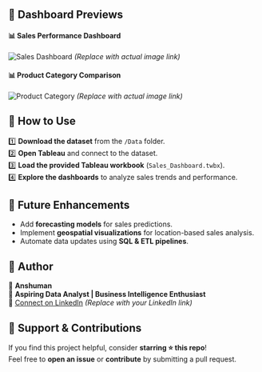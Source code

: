 
## 📸 Dashboard Previews  
#### 📊 Sales Performance Dashboard  
![Sales Dashboard](https://via.placeholder.com/800x400) *(Replace with actual image link)*  

#### 📊 Product Category Comparison  
![Product Category](https://via.placeholder.com/800x400) *(Replace with actual image link)*  

## 📖 How to Use  
1️⃣ **Download the dataset** from the `/Data` folder.  
2️⃣ **Open Tableau** and connect to the dataset.  
3️⃣ **Load the provided Tableau workbook** (`Sales_Dashboard.twbx`).  
4️⃣ **Explore the dashboards** to analyze sales trends and performance.  

## 📌 Future Enhancements  
- Add **forecasting models** for sales predictions.  
- Implement **geospatial visualizations** for location-based sales analysis.  
- Automate data updates using **SQL & ETL pipelines**.  

## 📝 Author  
👤 **Anshuman**  
💼 **Aspiring Data Analyst | Business Intelligence Enthusiast**  
📧 [Connect on LinkedIn](#) *(Replace with your LinkedIn link)*  

## 🌟 Support & Contributions  
If you find this project helpful, consider **starring ⭐ this repo**!  
Feel free to **open an issue** or **contribute** by submitting a pull request.  
